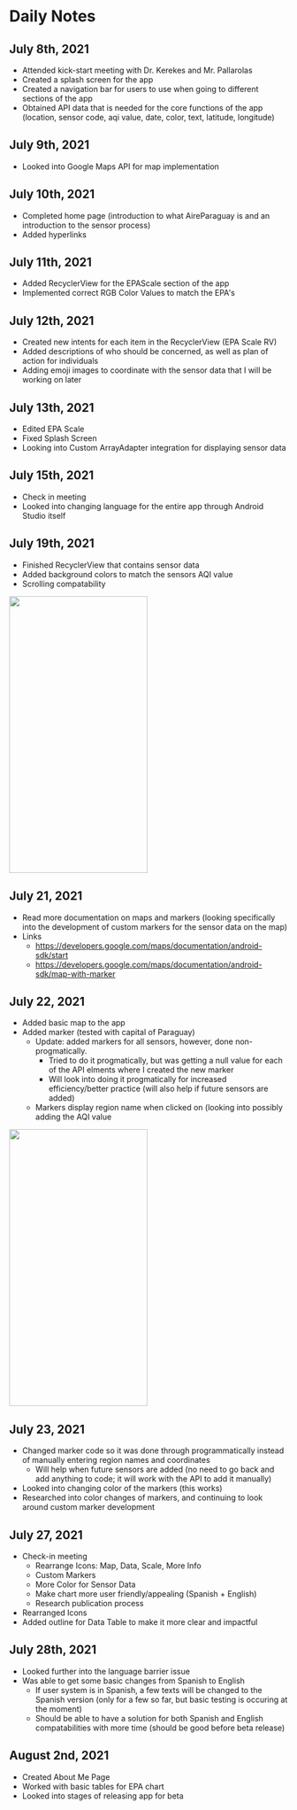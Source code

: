 # Daily Notes 

## July 8th, 2021
- Attended kick-start meeting with Dr. Kerekes and Mr. Pallarolas 
- Created a splash screen for the app
- Created a navigation bar for users to use when going to different sections of the app
- Obtained API data that is needed for the core functions of the app (location, sensor code, aqi value, date, color, text, latitude, longitude)  
## July 9th, 2021
- Looked into Google Maps API for map implementation
## July 10th, 2021
- Completed home page (introduction to what AireParaguay is and an introduction to the sensor process) 
- Added hyperlinks 
## July 11th, 2021
- Added RecyclerView for the EPAScale section of the app 
- Implemented correct RGB Color Values to match the EPA's
## July 12th, 2021
- Created new intents for each item in the RecyclerView (EPA Scale RV) 
- Added descriptions of who should be concerned, as well as plan of action for individuals
- Adding emoji images to coordinate with the sensor data that I will be working on later
## July 13th, 2021
- Edited EPA Scale
- Fixed Splash Screen
- Looking into Custom ArrayAdapter integration for displaying sensor data 
## July 15th, 2021 
- Check in meeting 
- Looked into changing language for the entire app through Android Studio itself 
## July 19th, 2021
- Finished RecyclerView that contains sensor data 
- Added background colors to match the sensors AQI value 
- Scrolling compatability 
<img src = "https://user-images.githubusercontent.com/77937577/126188834-45fac125-bbe9-4bb8-a15f-9dc5342a3b4e.png" width = "250" height = "500">

## July 21, 2021
- Read more documentation on maps and markers (looking specifically into the development of custom markers for the sensor data on the map) 
- Links
  - https://developers.google.com/maps/documentation/android-sdk/start
  - https://developers.google.com/maps/documentation/android-sdk/map-with-marker
## July 22, 2021
- Added basic map to the app 
- Added marker (tested with capital of Paraguay) 
  - Update: added markers for all sensors, however, done non-progmatically. 
    - Tried to do it progmatically, but was getting a null value for each of the API elments where I created the new marker
    - Will look into doing it progmatically for increased efficiency/better practice (will also help if future sensors are added)
  - Markers display region name when clicked on (looking into possibly adding the AQI value 
<img src = "https://user-images.githubusercontent.com/77937577/126712341-f4534f75-39ec-492f-a97f-5ae451edf574.png" width = "250" height = "500">

## July 23, 2021
- Changed marker code so it was done through programmatically instead of manually entering region names and coordinates 
  - Will help when future sensors are added (no need to go back and add anything to code; it will work with the API to add it manually) 
- Looked into changing color of the markers (this works)
- Researched into color changes of markers, and continuing to look around custom marker development 
## July 27, 2021
- Check-in meeting 
  - Rearrange Icons: Map, Data, Scale, More Info 
  - Custom Markers 
  - More Color for Sensor Data
  - Make chart more user friendly/appealing (Spanish + English) 
  - Research publication process
- Rearranged Icons
- Added outline for Data Table to make it more clear and impactful  
## July 28th, 2021 
- Looked further into the language barrier issue 
- Was able to get some basic changes from Spanish to English 
  - If user system is in Spanish, a few texts will be changed to the Spanish version (only for a few so far, but basic testing is occuring at the moment)
  - Should be able to have a solution for both Spanish and English compatabilities with more time (should be good before beta release) 
## August 2nd, 2021
- Created About Me Page 
- Worked with basic tables for EPA chart 
- Looked into stages of releasing app for beta 
